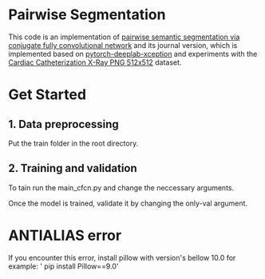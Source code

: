 # Pairwise Segmentation
This code is an implementation of [pairwise semantic segmentation via conjugate fully convolutional network](https://link.springer.xilesou.top/chapter/10.1007/978-3-030-32226-7_18) and its journal version, which is implemented based on [pytorch-deeplab-xception](https://github.com/jfzhang95/pytorch-deeplab-xception/tree/previous) and experiments with the [Cardiac Catheterization X-Ray PNG 512x512](https://www.kaggle.com/datasets/c7934597/cardiac-catheterization) dataset.

# Get Started
## 1. Data preprocessing
Put the train folder in the root directory.  
## 2. Training and validation
To tain run the main_cfcn.py and change the neccessary arguments.

Once the model is trained, validate it by changing the only-val argument.


# ANTIALIAS error
If you encounter this error, install pillow with version's bellow 10.0 
for example: '
pip install Pillow==9.0'

